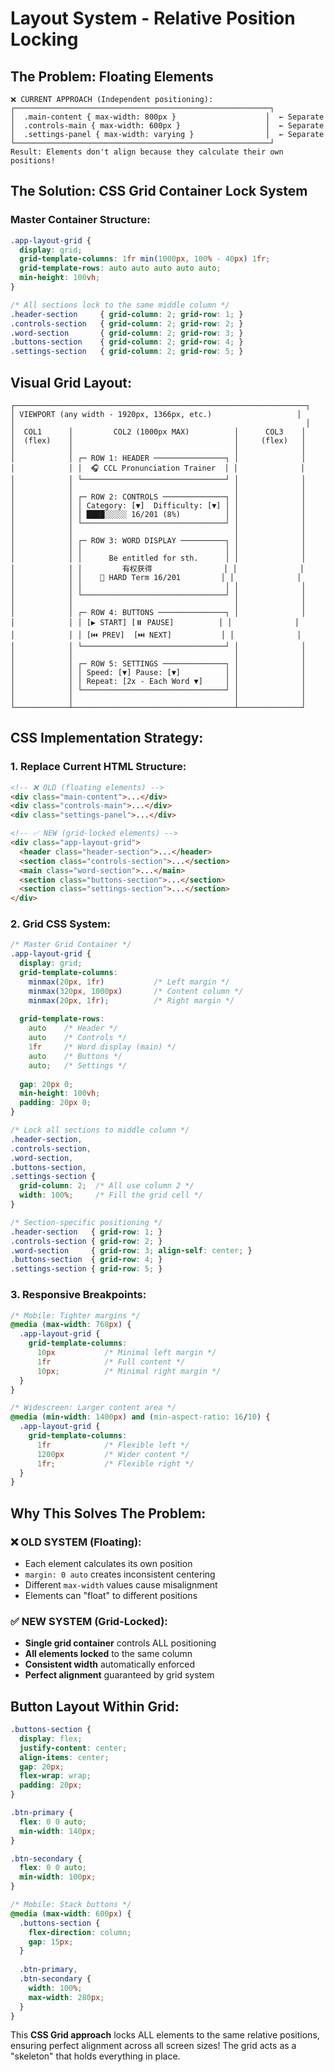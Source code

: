 # Layout System - Relative Position Locking

## The Problem: Floating Elements
```
❌ CURRENT APPROACH (Independent positioning):
┌─────────────────────────────────────────────────────────┐
│  .main-content { max-width: 800px }                    │  ← Separate
│  .controls-main { max-width: 600px }                   │  ← Separate  
│  .settings-panel { max-width: varying }                │  ← Separate
└─────────────────────────────────────────────────────────┘
Result: Elements don't align because they calculate their own positions!
```

## The Solution: CSS Grid Container Lock System

### Master Container Structure:
```css
.app-layout-grid {
  display: grid;
  grid-template-columns: 1fr min(1000px, 100% - 40px) 1fr;
  grid-template-rows: auto auto auto auto auto;
  min-height: 100vh;
}

/* All sections lock to the same middle column */
.header-section     { grid-column: 2; grid-row: 1; }
.controls-section   { grid-column: 2; grid-row: 2; }
.word-section       { grid-column: 2; grid-row: 3; }
.buttons-section    { grid-column: 2; grid-row: 4; }  
.settings-section   { grid-column: 2; grid-row: 5; }
```

## Visual Grid Layout:
```
┌─────────────────────────────────────────────────────────────────┐
│ VIEWPORT (any width - 1920px, 1366px, etc.)                   │
│                                                                 │
│  COL1      │         COL2 (1000px MAX)          │      COL3    │
│  (flex)    │                                    │     (flex)   │
│            │                                    │              │
│            │ ┌─ ROW 1: HEADER ────────────────┐ │              │
│            │ │  🎧 CCL Pronunciation Trainer  │ │              │
│            │ └────────────────────────────────┘ │              │
│            │                                    │              │
│            │ ┌─ ROW 2: CONTROLS ──────────────┐ │              │
│            │ │ Category: [▼]  Difficulty: [▼] │ │              │
│            │ │ ████░░░░░ 16/201 (8%)          │ │              │
│            │ └────────────────────────────────┘ │              │
│            │                                    │              │
│            │ ┌─ ROW 3: WORD DISPLAY ──────────┐ │              │
│            │ │                                │ │              │
│            │ │      Be entitled for sth.      │ │              │
│            │ │         有权获得                │ │              │
│            │ │    🔴 HARD Term 16/201         │ │              │
│            │ │                                │ │              │
│            │ └────────────────────────────────┘ │              │
│            │                                    │              │
│            │ ┌─ ROW 4: BUTTONS ───────────────┐ │              │
│            │ │ [▶️ START] [⏸️ PAUSE]          │ │              │
│            │ │ [⏮️ PREV]  [⏭️ NEXT]           │ │              │
│            │ └────────────────────────────────┘ │              │
│            │                                    │              │
│            │ ┌─ ROW 5: SETTINGS ──────────────┐ │              │
│            │ │ Speed: [▼] Pause: [▼]          │ │              │
│            │ │ Repeat: [2x - Each Word ▼]     │ │              │
│            │ └────────────────────────────────┘ │              │
│            │                                    │              │
└────────────┴────────────────────────────────────┴──────────────┘
```

## CSS Implementation Strategy:

### 1. Replace Current HTML Structure:
```html
<!-- ❌ OLD (floating elements) -->
<div class="main-content">...</div>
<div class="controls-main">...</div>  
<div class="settings-panel">...</div>

<!-- ✅ NEW (grid-locked elements) -->
<div class="app-layout-grid">
  <header class="header-section">...</header>
  <section class="controls-section">...</section>
  <main class="word-section">...</main>
  <section class="buttons-section">...</section>
  <section class="settings-section">...</section>
</div>
```

### 2. Grid CSS System:
```css
/* Master Grid Container */
.app-layout-grid {
  display: grid;
  grid-template-columns: 
    minmax(20px, 1fr)           /* Left margin */
    minmax(320px, 1000px)       /* Content column */
    minmax(20px, 1fr);          /* Right margin */
  
  grid-template-rows: 
    auto    /* Header */
    auto    /* Controls */
    1fr     /* Word display (main) */
    auto    /* Buttons */
    auto;   /* Settings */
    
  gap: 20px 0;
  min-height: 100vh;
  padding: 20px 0;
}

/* Lock all sections to middle column */
.header-section,
.controls-section, 
.word-section,
.buttons-section,
.settings-section {
  grid-column: 2;  /* All use column 2 */
  width: 100%;     /* Fill the grid cell */
}

/* Section-specific positioning */
.header-section   { grid-row: 1; }
.controls-section { grid-row: 2; }  
.word-section     { grid-row: 3; align-self: center; }
.buttons-section  { grid-row: 4; }
.settings-section { grid-row: 5; }
```

### 3. Responsive Breakpoints:
```css
/* Mobile: Tighter margins */
@media (max-width: 768px) {
  .app-layout-grid {
    grid-template-columns: 
      10px           /* Minimal left margin */
      1fr            /* Full content */
      10px;          /* Minimal right margin */
  }
}

/* Widescreen: Larger content area */
@media (min-width: 1400px) and (min-aspect-ratio: 16/10) {
  .app-layout-grid {
    grid-template-columns: 
      1fr            /* Flexible left */
      1200px         /* Wider content */
      1fr;           /* Flexible right */
  }
}
```

## Why This Solves The Problem:

### ❌ OLD SYSTEM (Floating):
- Each element calculates its own position
- `margin: 0 auto` creates inconsistent centering
- Different `max-width` values cause misalignment
- Elements can "float" to different positions

### ✅ NEW SYSTEM (Grid-Locked):
- **Single grid container** controls ALL positioning  
- **All elements locked** to the same column
- **Consistent width** automatically enforced
- **Perfect alignment** guaranteed by grid system

## Button Layout Within Grid:
```css
.buttons-section {
  display: flex;
  justify-content: center;
  align-items: center;
  gap: 20px;
  flex-wrap: wrap;
  padding: 20px;
}

.btn-primary {
  flex: 0 0 auto;
  min-width: 140px;
}

.btn-secondary {
  flex: 0 0 auto; 
  min-width: 100px;
}

/* Mobile: Stack buttons */
@media (max-width: 600px) {
  .buttons-section {
    flex-direction: column;
    gap: 15px;
  }
  
  .btn-primary,
  .btn-secondary {
    width: 100%;
    max-width: 280px;
  }
}
```

This **CSS Grid approach** locks ALL elements to the same relative positions, ensuring perfect alignment across all screen sizes! The grid acts as a "skeleton" that holds everything in place.